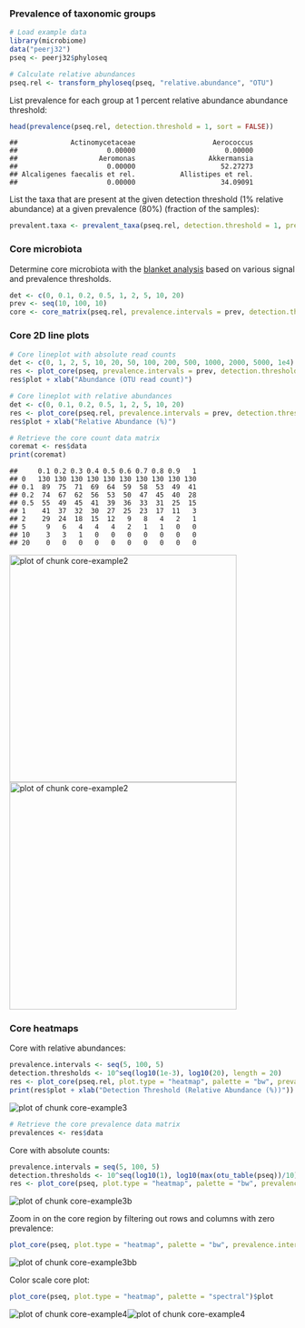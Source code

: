 ### Prevalence of taxonomic groups



```r
# Load example data
library(microbiome)
data("peerj32")
pseq <- peerj32$phyloseq

# Calculate relative abundances
pseq.rel <- transform_phyloseq(pseq, "relative.abundance", "OTU")
```


List prevalence for each group at 1 percent relative abundance abundance threshold:


```r
head(prevalence(pseq.rel, detection.threshold = 1, sort = FALSE))
```

```
##             Actinomycetaceae                   Aerococcus 
##                      0.00000                      0.00000 
##                    Aeromonas                  Akkermansia 
##                      0.00000                     52.27273 
## Alcaligenes faecalis et rel.           Allistipes et rel. 
##                      0.00000                     34.09091
```


List the taxa that are present at the given detection threshold (1% relative abundance) at a given prevalence (80%) (fraction of the samples):


```r
prevalent.taxa <- prevalent_taxa(pseq.rel, detection.threshold = 1, prevalence.threshold = 80)
```


### Core microbiota

Determine core microbiota with the [blanket
analysis](http://onlinelibrary.wiley.com/doi/10.1111/j.1469-0691.2012.03855.x/abstract)
based on various signal and prevalence thresholds.
 

```r
det <- c(0, 0.1, 0.2, 0.5, 1, 2, 5, 10, 20)
prev <- seq(10, 100, 10)
core <- core_matrix(pseq.rel, prevalence.intervals = prev, detection.thresholds = det)
```

### Core 2D line plots


```r
# Core lineplot with absolute read counts
det <- c(0, 1, 2, 5, 10, 20, 50, 100, 200, 500, 1000, 2000, 5000, 1e4)
res <- plot_core(pseq, prevalence.intervals = prev, detection.thresholds = det, plot.type = "lineplot", plot = FALSE)
res$plot + xlab("Abundance (OTU read count)")

# Core lineplot with relative abundances
det <- c(0, 0.1, 0.2, 0.5, 1, 2, 5, 10, 20)
res <- plot_core(pseq.rel, prevalence.intervals = prev, detection.thresholds = det, plot.type = "lineplot", plot = FALSE)
res$plot + xlab("Relative Abundance (%)")

# Retrieve the core count data matrix
coremat <- res$data
print(coremat)
```

```
##     0.1 0.2 0.3 0.4 0.5 0.6 0.7 0.8 0.9   1
## 0   130 130 130 130 130 130 130 130 130 130
## 0.1  89  75  71  69  64  59  58  53  49  41
## 0.2  74  67  62  56  53  50  47  45  40  28
## 0.5  55  49  45  41  39  36  33  31  25  15
## 1    41  37  32  30  27  25  23  17  11   3
## 2    29  24  18  15  12   9   8   4   2   1
## 5     9   6   4   4   4   2   1   1   0   0
## 10    3   3   1   0   0   0   0   0   0   0
## 20    0   0   0   0   0   0   0   0   0   0
```

<img src="figure/core-example2-1.png" title="plot of chunk core-example2" alt="plot of chunk core-example2" width="400px" /><img src="figure/core-example2-2.png" title="plot of chunk core-example2" alt="plot of chunk core-example2" width="400px" />


### Core heatmaps

Core with relative abundances:


```r
prevalence.intervals <- seq(5, 100, 5)
detection.thresholds <- 10^seq(log10(1e-3), log10(20), length = 20)		 
res <- plot_core(pseq.rel, plot.type = "heatmap", palette = "bw", prevalence.intervals = prevalence.intervals, detection.thresholds = detection.thresholds, plot = FALSE) 
print(res$plot + xlab("Detection Threshold (Relative Abundance (%))"))
```

![plot of chunk core-example3](figure/core-example3-1.png)

```r
# Retrieve the core prevalence data matrix
prevalences <- res$data
```

Core with absolute counts:


```r
prevalence.intervals = seq(5, 100, 5)
detection.thresholds <- 10^seq(log10(1), log10(max(otu_table(pseq))/10), length = 20)		 
res <- plot_core(pseq, plot.type = "heatmap", palette = "bw", prevalence.intervals = prevalence.intervals, detection.thresholds = detection.thresholds)$plot
```

![plot of chunk core-example3b](figure/core-example3b-1.png)

Zoom in on the core region by filtering out rows and columns with zero prevalence:


```r
plot_core(pseq, plot.type = "heatmap", palette = "bw", prevalence.intervals = prevalence.intervals, detection.thresholds = detection.thresholds, min.prevalence = 0, plot = FALSE)$plot
```

![plot of chunk core-example3bb](figure/core-example3bb-1.png)


Color scale core plot:


```r
plot_core(pseq, plot.type = "heatmap", palette = "spectral")$plot
```

![plot of chunk core-example4](figure/core-example4-1.png)![plot of chunk core-example4](figure/core-example4-2.png)

